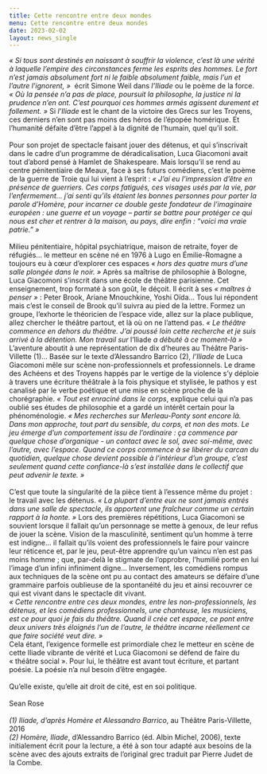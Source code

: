 ```yaml
---
title: Cette rencontre entre deux mondes
menu: Cette rencontre entre deux mondes
date: 2023-02-02
layout: news_single
---
```


*« Si tous sont destinés en naissant à souffrir la violence, c’est là une vérité à laquelle l’empire des circonstances ferme les esprits des hommes. Le fort n’est jamais absolument fort ni le faible absolument faible, mais l’un et l’autre l’ignorent, »*  écrit Simone Weil dans *l’Iliade* ou le poème de la force. *« Où la pensée n’a pas de place, poursuit la philosophe, la justice ni la prudence n’en ont. C’est pourquoi ces hommes armés agissent durement et follement. »* Si *l’Iliade* est le chant de la victoire des Grecs sur les Troyens, ces derniers n’en sont pas moins des héros de l’épopée homérique. Et l’humanité défaite d’être l’appel à la dignité de l’humain, quel qu’il soit.
<br><br>
Pour son projet de spectacle faisant jouer des détenus, et qui s’inscrivait dans le cadre d’un programme de déradicalisation, Luca Giacomoni avait tout d’abord pensé à Hamlet de Shakespeare. Mais lorsqu’il se rend au centre pénitentiaire de Meaux, face à ses futurs comédiens, c’est le poème de la guerre de Troie qui lui vient à l’esprit : *« J’ai eu l’impression d’être en présence de guerriers. Ces corps fatigués, ces visages usés par la vie, par l’enfermement… j’ai senti qu’ils étaient les bonnes personnes pour porter la parole d’Homère, pour incarner ce double geste fondateur de l’imaginaire européen : une guerre et un voyage – partir se battre pour protéger ce qui nous est cher et rentrer à la maison, au pays, dire enfin : “voici ma vraie patrie.” »*
<br><br>
Milieu pénitentiaire, hôpital psychiatrique, maison de retraite, foyer de réfugiés… le metteur en scène né en 1976 à Lugo en Émilie-Romagne a toujours eu à cœur d’explorer ces espaces *« hors des quatre murs d’une salle plongée dans le noir. »* Après sa maîtrise de philosophie à Bologne, Luca Giacomoni s’inscrit dans une école de théâtre parisienne. Cet enseignement, trop formaté à son goût, le déçoit. Il écrit à ses *« maîtres à penser »* : Peter Brook, Ariane Mnouchkine, Yoshi Oïda… Tous lui répondent mais c’est le conseil de Brook qu’il suivra au pied de la lettre. Formez un groupe, l’exhorte le théoricien de l’espace vide, allez sur la place publique, allez chercher le théâtre partout, et là où on ne l’attend pas. *« Le théâtre commence en dehors du théâtre. J’ai poussé loin cette recherche et je suis arrivé à la détention. Mon travail sur* l’Iliade *a débuté à ce moment-là »* L’aventure aboutit à une représentation de dix d’heures au Théâtre Paris-Villette (1)… Basée sur le texte d’Alessandro Barrico (2), *l’Iliade* de Luca Giacomoni mêle sur scène non-professionnels et professionnels. Le drame des Achéens et des Troyens happés par le vertige de la violence s’y déploie à travers une écriture théâtrale à la fois physique et stylisée, le pathos y est canalisé par le verbe poétique et une mise en scène proche de la chorégraphie. *« Tout est enraciné dans le corps*, explique celui qui n’a pas oublié ses études de philosophie et a gardé un intérêt certain pour la phénoménologie. *« Mes recherches sur Merleau-Ponty sont encore là. Dans mon approche, tout part du sensible, du corps, et non des mots. Le jeu émerge d’un comportement issu de l’ordinaire : ça commence par quelque chose d’organique - un contact avec le sol, avec soi-même, avec l’autre, avec l’espace. Quand ce corps commence à se libérer du carcan du quotidien, quelque chose devient possible à l’intérieur d’un groupe, c’est seulement quand cette confiance-là s’est installée dans le collectif que peut advenir le texte. »*
<br><br>
C’est que toute la singularité de la pièce tient à l’essence même du projet : le travail avec les détenus. *« La plupart d’entre eux ne sont jamais entrés dans une salle de spectacle, ils apportent une fraîcheur comme un certain rapport à la honte. »* Lors des premières répétitions, Luca Giacomoni se souvient lorsque il fallait qu’un personnage se mette à genoux, de leur refus de jouer la scène. Vision de la masculinité, sentiment qu’un homme à terre est indigne… il fallait qu’ils voient des professionnels le faire pour vaincre leur réticence et, par le jeu, peut-être apprendre qu’un vaincu n’en est pas moins homme ; que, par-delà le stigmate de l’opprobre, l’humilié porte en lui l’image d’un infini infiniment digne… Inversement, les comédiens rompus aux techniques de la scène ont pu au contact des amateurs se défaire d’une grammaire parfois oublieuse de la spontanéité du jeu et ainsi recouvrer ce qui est vivant dans le spectacle dit vivant.
<br>
*« Cette rencontre entre ces deux mondes, entre les non-professionnels, les détenus, et les comédiens professionnels, une chanteuse, les musiciens, est ce pour quoi je fais du théâtre. Quand il crée cet espace, ce pont entre deux univers très éloignés l’un de l’autre, le théâtre incarne réellement ce que faire société veut dire. »*
<br>
Cela étant, l’exigence formelle est primordiale chez le metteur en scène de cette Iliade vibrante de vérité et Luca Giacomoni se défend de faire du « théâtre social ». Pour lui, le théâtre est avant tout écriture, et partant poésie. La poésie n’a nul besoin d’être engagée.
<br><br>
Qu’elle existe, qu’elle ait droit de cité, est en soi politique.
<br><br>
Sean Rose
<br><br>
*(1) Iliade, d’après Homère et Alessandro Barrico*, au Théâtre Paris-Villette, 2016
<br>
*(2) Homère, Iliade*, d’Alessandro Barrico (éd. Albin Michel, 2006), texte initialement écrit pour la lecture, a été à son tour adapté aux besoins de la scène avec des ajouts extraits de l’original grec traduit par Pierre Judet de la Combe.